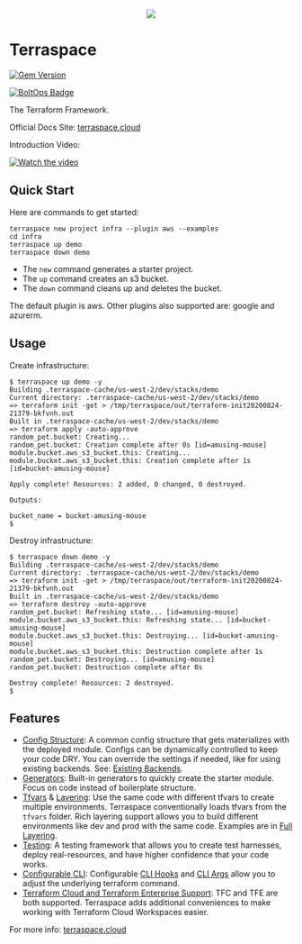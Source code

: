 <div align="center">
  <a href="https://terraspace.cloud"><img src="https://img.boltops.com/boltops/logos/terraspace-dark-v2.png" /></a>
</div>

# Terraspace

[![Gem Version](https://badge.fury.io/rb/terraspace.png)](http://badge.fury.io/rb/terraspace)

[![BoltOps Badge](https://img.boltops.com/boltops/badges/boltops-badge.png)](https://www.boltops.com)

The Terraform Framework.

Official Docs Site: [terraspace.cloud](https://terraspace.cloud)

Introduction Video:

[![Watch the video](https://img.boltops.com/boltops/tools/terraspace/terraspace-youtube.png)](https://www.youtube.com/watch?v=O87t5q22YNc)

## Quick Start

Here are commands to get started:

    terraspace new project infra --plugin aws --examples
    cd infra
    terraspace up demo
    terraspace down demo

* The `new` command generates a starter project.
* The `up` command creates an s3 bucket.
* The `down` command cleans up and deletes the bucket.

The default plugin is aws. Other plugins also supported are: google and azurerm.

## Usage

Create infrastructure:

    $ terraspace up demo -y
    Building .terraspace-cache/us-west-2/dev/stacks/demo
    Current directory: .terraspace-cache/us-west-2/dev/stacks/demo
    => terraform init -get > /tmp/terraspace/out/terraform-init20200824-21379-bkfvnh.out
    Built in .terraspace-cache/us-west-2/dev/stacks/demo
    => terraform apply -auto-approve
    random_pet.bucket: Creating...
    random_pet.bucket: Creation complete after 0s [id=amusing-mouse]
    module.bucket.aws_s3_bucket.this: Creating...
    module.bucket.aws_s3_bucket.this: Creation complete after 1s [id=bucket-amusing-mouse]

    Apply complete! Resources: 2 added, 0 changed, 0 destroyed.

    Outputs:

    bucket_name = bucket-amusing-mouse
    $

Destroy infrastructure:

    $ terraspace down demo -y
    Building .terraspace-cache/us-west-2/dev/stacks/demo
    Current directory: .terraspace-cache/us-west-2/dev/stacks/demo
    => terraform init -get > /tmp/terraspace/out/terraform-init20200824-21379-bkfvnh.out
    Built in .terraspace-cache/us-west-2/dev/stacks/demo
    => terraform destroy -auto-approve
    random_pet.bucket: Refreshing state... [id=amusing-mouse]
    module.bucket.aws_s3_bucket.this: Refreshing state... [id=bucket-amusing-mouse]
    module.bucket.aws_s3_bucket.this: Destroying... [id=bucket-amusing-mouse]
    module.bucket.aws_s3_bucket.this: Destruction complete after 1s
    random_pet.bucket: Destroying... [id=amusing-mouse]
    random_pet.bucket: Destruction complete after 0s

    Destroy complete! Resources: 2 destroyed.
    $

## Features

* [Config Structure](https://terraspace.cloud/docs/config/): A common config structure that gets materializes with the deployed module. Configs can be dynamically controlled to keep your code DRY. You can override the settings if needed, like for using existing backends. See: [Existing Backends](https://terraspace.cloud/docs/state/existing/).
* [Generators](https://terraspace.cloud/docs/generators/): Built-in generators to quickly create the starter module. Focus on code instead of boilerplate structure.
* [Tfvars](https://terraspace.cloud/docs/tfvars/) & [Layering](https://terraspace.cloud/docs/tfvars/layering/): Use the same code with different tfvars to create multiple environments. Terraspace conventionally loads tfvars from the `tfvars` folder. Rich layering support allows you to build different environments like dev and prod with the same code.  Examples are in [Full Layering](https://terraspace.cloud/docs/tfvars/full-layering/).
* [Testing](https://terraspace.cloud/docs/testing/): A testing framework that allows you to create test harnesses, deploy real-resources, and have higher confidence that your code works.
* [Configurable CLI](https://terraspace.cloud/docs/cli/): Configurable [CLI Hooks](https://terraspace.cloud/docs/cli/hooks/) and [CLI Args](https://terraspace.cloud/docs/cli/args/) allow you to adjust the underlying terraform command.
* [Terraform Cloud and Terraform Enterprise Support](https://terraspace.cloud/docs/cloud/): TFC and TFE are both supported. Terraspace adds additional conveniences to make working with Terraform Cloud Workspaces easier.

For more info: [terraspace.cloud](https://terraspace.cloud)
